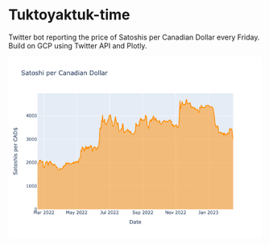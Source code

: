 # Tuktoyaktuk-time
Twitter bot reporting the price of Satoshis per Canadian Dollar every Friday. Build on GCP using Twitter API and Plotly.

<img align="center" src="chart.png">
